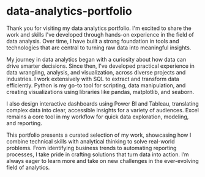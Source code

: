 # data-analytics-portfolio
Thank you for visiting my data analytics portfolio. I'm excited to share the work and skills I've developed through hands-on experience in the field of data analysis. Over time, I have built a strong foundation in tools and technologies that are central to turning raw data into meaningful insights.

My journey in data analytics began with a curiosity about how data can drive smarter decisions. Since then, I’ve developed practical experience in data wrangling, analysis, and visualization, across diverse projects and industries. I work extensively with SQL to extract and transform data efficiently. Python is my go-to tool for scripting, data manipulation, and creating visualizations using libraries like pandas, matplotlib, and seaborn.

I also design interactive dashboards using Power BI and Tableau, translating complex data into clear, accessible insights for a variety of audiences. Excel remains a core tool in my workflow for quick data exploration, modeling, and reporting.

This portfolio presents a curated selection of my work, showcasing how I combine technical skills with analytical thinking to solve real-world problems. From identifying business trends to automating reporting processes, I take pride in crafting solutions that turn data into action. I’m always eager to learn more and take on new challenges in the ever-evolving field of analytics.
